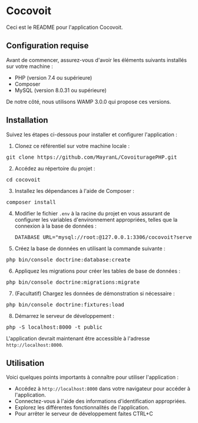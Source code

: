 # Cocovoit

Ceci est le README pour l'application Cocovoit.

## Configuration requise

Avant de commencer, assurez-vous d'avoir les éléments suivants installés sur votre machine :

- PHP (version 7.4 ou supérieure)
- Composer
- MySQL (version 8.0.31 ou supérieure)

De notre côté, nous utilisons WAMP 3.0.0 qui propose ces versions.

## Installation

Suivez les étapes ci-dessous pour installer et configurer l'application :

1. Clonez ce référentiel sur votre machine locale :
<pre>
git clone https://github.com/MayranL/CovoituragePHP.git
</pre>
2. Accédez au répertoire du projet :
<pre>
cd cocovoit
</pre>
3. Installez les dépendances à l'aide de Composer :
<pre>
composer install
</pre>
4. Modifier le fichier `.env` à la racine du projet en vous assurant de configurer les variables d'environnement appropriées, telles que la connexion à la base de données : <pre>DATABASE_URL="mysql://root:@127.0.0.1:3306/cocovoit?serverVersion=8&charset=utf8mb4"</pre>
5. Créez la base de données en utilisant la commande suivante :
<pre>
php bin/console doctrine:database:create
</pre>
6. Appliquez les migrations pour créer les tables de base de données :
<pre>
php bin/console doctrine:migrations:migrate
</pre>
7. (Facultatif) Chargez les données de démonstration si nécessaire :
<pre>
php bin/console doctrine:fixtures:load
</pre>
8. Démarrez le serveur de développement :
<pre>
php -S localhost:8000 -t public
</pre>
L'application devrait maintenant être accessible à l'adresse `http://localhost:8000`.

## Utilisation

Voici quelques points importants à connaître pour utiliser l'application :

- Accédez à `http://localhost:8000` dans votre navigateur pour accéder à l'application.
- Connectez-vous à l'aide des informations d'identification appropriées.
- Explorez les différentes fonctionnalités de l'application.
- Pour arrêter le serveur de développement faites CTRL+C















